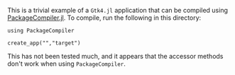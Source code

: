 This is a trivial example of a `Gtk4.jl` application that can be compiled using [PackageCompiler.jl](https://github.com/JuliaLang/PackageCompiler.jl). To
compile, run the following in this directory:

```
using PackageCompiler

create_app("","target")
```

This has not been tested much, and it appears that the accessor methods don't work when using `PackageCompiler`.
